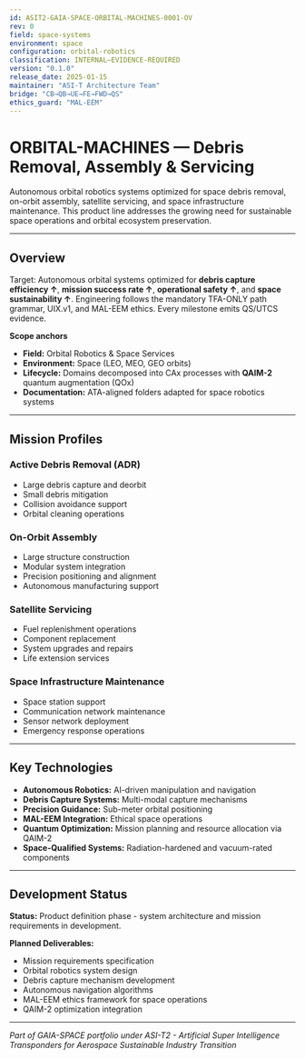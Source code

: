 ```yaml
---
id: ASIT2-GAIA-SPACE-ORBITAL-MACHINES-0001-OV
rev: 0
field: space-systems
environment: space
configuration: orbital-robotics
classification: INTERNAL–EVIDENCE-REQUIRED
version: "0.1.0"
release_date: 2025-01-15
maintainer: "ASI-T Architecture Team"
bridge: "CB→QB→UE→FE→FWD→QS"
ethics_guard: "MAL-EEM"
---
```


# ORBITAL-MACHINES — Debris Removal, Assembly & Servicing

Autonomous orbital robotics systems optimized for space debris removal, on-orbit assembly, satellite servicing, and space infrastructure maintenance. This product line addresses the growing need for sustainable space operations and orbital ecosystem preservation.

---

## Overview

Target: Autonomous orbital systems optimized for **debris capture efficiency ↑**, **mission success rate ↑**, **operational safety ↑**, and **space sustainability ↑**. Engineering follows the mandatory TFA-ONLY path grammar, UIX.v1, and MAL-EEM ethics. Every milestone emits QS/UTCS evidence.

**Scope anchors**

* **Field:** Orbital Robotics & Space Services
* **Environment:** Space (LEO, MEO, GEO orbits)
* **Lifecycle:** Domains decomposed into CAx processes with **QAIM-2** quantum augmentation (QOx)
* **Documentation:** ATA-aligned folders adapted for space robotics systems

---

## Mission Profiles

### Active Debris Removal (ADR)
* Large debris capture and deorbit
* Small debris mitigation
* Collision avoidance support
* Orbital cleaning operations

### On-Orbit Assembly
* Large structure construction
* Modular system integration
* Precision positioning and alignment
* Autonomous manufacturing support

### Satellite Servicing
* Fuel replenishment operations
* Component replacement
* System upgrades and repairs
* Life extension services

### Space Infrastructure Maintenance
* Space station support
* Communication network maintenance
* Sensor network deployment
* Emergency response operations

---

## Key Technologies

* **Autonomous Robotics:** AI-driven manipulation and navigation
* **Debris Capture Systems:** Multi-modal capture mechanisms
* **Precision Guidance:** Sub-meter orbital positioning
* **MAL-EEM Integration:** Ethical space operations
* **Quantum Optimization:** Mission planning and resource allocation via QAIM-2
* **Space-Qualified Systems:** Radiation-hardened and vacuum-rated components

---

## Development Status

**Status:** Product definition phase - system architecture and mission requirements in development.

**Planned Deliverables:**
* Mission requirements specification
* Orbital robotics system design
* Debris capture mechanism development
* Autonomous navigation algorithms
* MAL-EEM ethics framework for space operations
* QAIM-2 optimization integration

---

*Part of GAIA-SPACE portfolio under ASI-T2 - Artificial Super Intelligence Transponders for Aerospace Sustainable Industry Transition*